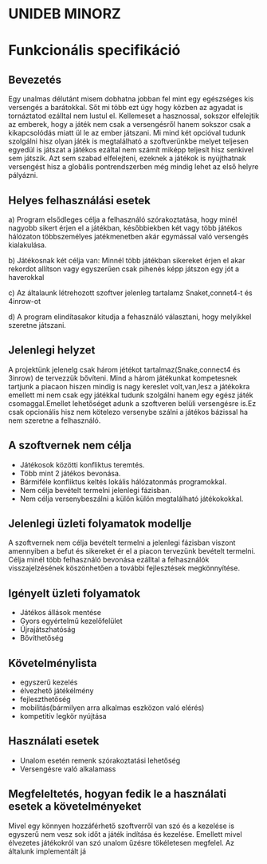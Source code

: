 # UNIDEB MINORZ
# Funkcionális specifikáció

## Bevezetés

Egy unalmas délutánt misem dobhatna jobban fel mint egy egészséges kis versengés a barátokkal. Sőt mi több ezt úgy
hogy közben az agyadat is tornáztatod ezálltal nem lustul el. Kellemeset a hasznossal, sokszor elfelejtik az emberek, 
hogy a játék nem csak a versengésről hanem sokszor csak a kikapcsolódás miatt ül le az ember játszani.
Mi mind két opcióval tudunk szolgálni hisz olyan játék is megtalálható a szoftverünkbe melyet teljesen egyedül is 
játszat a játékos ezáltal nem számít miképp teljesít hisz senkivel sem játszik. Azt sem szabad elfelejteni, ezeknek a játékok is 
nyújthatnak versengést hisz a globális pontrendszerben még mindig lehet az első helyre pályázni.

## Helyes felhasználási esetek

a) Program elsődleges célja a felhasználó szórakoztatása, hogy
minél nagyobb sikert érjen el a játékban, későbbiekben két
vagy több játékos hálózaton többszemélyes jatékmenetben
akár egymással való versengés kialakulása.

b) Játékosnak két célja van: Minnél több játékban sikereket érjen el akar rekordot allítson vagy egyszerűen csak pihenés képp 
   játszon egy jót a haverokkal

c) Az általaunk létrehozott szoftver jelenleg tartalamz Snaket,connet4-t és 4inrow-ot

d) A program elindítasakor kitudja a fehasználó választani, hogy melyikkel szeretne játszani.



## Jelenlegi helyzet

A projektünk jelenelg csak három jétékot tartalmaz(Snake,connect4 és 3inrow) de tervezzük bővíteni. Mind a három játékunkat 
kompetesnek tartjunk a piacaon hiszen mindig is nagy kereslet volt,van,lesz a játékokra emellett mi nem csak egy játékkal 
tudunk szolgálni hanem egy egész játék csomaggal.Emellet lehetőséget adunk a szoftveren belüli versengésre is.Ez csak opcionális
hisz nem kötelezo versenybe szálni a játékos bázissal ha nem szeretne a felhasználó.

## A szoftvernek nem célja

- Játékosok közötti konfliktus teremtés.
- Több mint 2 játékos bevonása.
- Bármiféle konfliktus keltés lokális hálózatonmás programokkal.
- Nem célja bevételt termelni jelenlegi fázisban.
- Nem célja versenybeszálni a külön külön megtalálható játékokokkal.

## Jelenlegi üzleti folyamatok modellje

A szoftvernek nem célja bevételt termelni a jelenlegi fázisban viszont amennyiben a befut és sikereket ér el a piacon tervezünk bevételt 
termelni. Célja minél több felhasználó bevonása ezálltal a felhasználók visszajelzésének köszönhetően a további fejlesztések megkönnyítése.

## Igényelt üzleti folyamatok

- Játékos állások mentése
- Gyors egyértelmű kezelőfelület
- Újrajátszhatóság
- Bővíthetőség

## Követelménylista

* egyszerű kezelés
* élvezhető játékélmény
* fejleszthetőség
* mobilitás(bármilyen arra alkalmas eszközon való elérés)
* kompetitív legkör nyújtása

## Használati esetek

* Unalom esetén remenk szórakoztatási lehetőség 
* Versengésre való alkalamass


## Megfeleltetés, hogyan fedik le a használati esetek a követelményeket

 Mivel egy könnyen hozzáférhető szoftverről van szó és a kezelése is egyszerű nem vesz sok időt a játék
 indítása és kezelése. Emellett mivel  élvezetes játékokról van szó unalom űzésre tökéletesen megfelel.
 Az általunk implementált já
